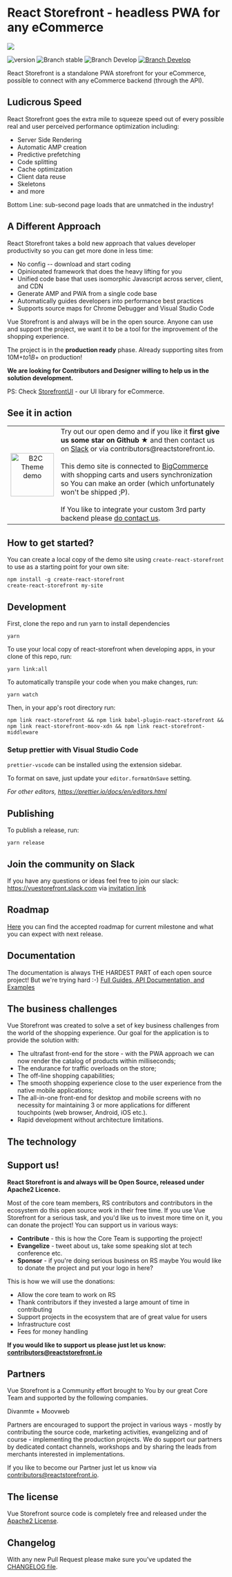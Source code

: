 # React Storefront - headless PWA for any eCommerce

<img src="https://d9hhrg4mnvzow.cloudfront.net/www.vuestorefront.io/280b19d0-logo-vs_0by02c0by02c000000.jpg"></img>

![version](https://img.shields.io/badge/node-v8.x-blue.svg)
![Branch stable](https://img.shields.io/badge/stable%20branch-master-blue.svg)
![Branch Develop](https://img.shields.io/badge/dev%20branch-develop-blue.svg)
<a href="https://slack.vuestorefront.io">![Branch Develop](https://img.shields.io/badge/community%20chat-slack-FF1493.svg)</a>

React Storefront is a standalone PWA storefront for your eCommerce, possible to connect with any eCommerce backend (through the API).

## Ludicrous Speed

React Storefront goes the extra mile to squeeze speed out of every possible real and user perceived performance optimization including:
- Server Side Rendering
- Automatic AMP creation
- Predictive prefetching
- Code splitting
- Cache optimization
- Client data reuse
- Skeletons
- and more

Bottom Line: sub-second page loads that are unmatched in the industry!

## A Different Approach

React Storefront takes a bold new approach that values developer productivity so you can get more done in less time:

- No config -- download and start coding
- Opinionated framework that does the heavy lifting for you
- Unified code base that uses isomorphic Javascript across server, client, and CDN
- Generate AMP and PWA from a single code base
- Automatically guides developers into performance best practices
- Supports source maps for Chrome Debugger and Visual Studio Code

Vue Storefront is and always will be in the open source. Anyone can use and support the project, we want it to be a tool for the improvement of the shopping experience.

The project is in the **production ready** phase. Already supporting sites from 10M$+ to 1B$+ on production!

**We are looking for Contributors and Designer willing to help us in the solution development.**

PS: Check [StorefrontUI](https://github.com/DivanteLtd/storefront-ui/) - our UI library for eCommerce.

## See it in action

<table>
  <tbody>
    <tr>
      <td align="center" valign="middle">
        <a href="https://demo.storefrontcloud.io">
          <img
            src="https://divante.co/open-graph/vuestorefront/GitHub-Readme-Try-Demo.png"
            alt="B2C Theme demo"
            style="width: 100px;">
        </a>
      </td>
      <td align="left" valign="top">
        Try out our open demo and if you like it <strong>first give us some star on Github ★</strong> and then contact us on <a href="https://slack.reactstorefront.io">Slack</a> or via contributors@reactstorefront.io. <br /><br /> This demo site is connected to <a href="http://demo-magento2.vuestorefront.io">BigCommerce</a> with shopping carts and users synchronization so You can make an order (which unfortunately won't be shipped ;P). <br /><br />If You like to integrate your custom 3rd party backend please <a href="https://reactstorefront.io">do contact us</a>.
      </td>
    </tr>
  </tbody>
</table>

## How to get started?

You can create a local copy of the demo site using `create-react-storefront` to use as a starting point for your own site:

```
npm install -g create-react-storefront
create-react-storefront my-site
```

## Development

First, clone the repo and run yarn to install dependencies

```
yarn
```

To use your local copy of react-storefront when developing apps, in your clone of this repo, run:

```
yarn link:all
```

To automatically transpile your code when you make changes, run:

```
yarn watch
```

Then, in your app's root directory run:

```
npm link react-storefront && npm link babel-plugin-react-storefront && npm link react-storefront-moov-xdn && npm link react-storefront-middleware
```

### Setup prettier with Visual Studio Code

`prettier-vscode` can be installed using the extension sidebar.

To format on save, just update your `editor.formatOnSave` setting.

_For other editors, https://prettier.io/docs/en/editors.html_

## Publishing

To publish a release, run:

```
yarn release
```

## Join the community on Slack

If you have any questions or ideas feel free to join our slack: https://vuestorefront.slack.com via [invitation link](https://join.slack.com/t/vuestorefront/shared_invite/enQtNTAwODYzNzI3MjAzLWFkZjc0YjVjODA1Y2I2MTdlNmM0NThjY2M5MzgzN2U2NzE4YmE2YzA4YTM0MTY3OWQzZjBhMjBlZDhmYjAyNGI)

## Roadmap

[Here](https://github.com/DivanteLtd/react-storefront/milestones) you can find the accepted roadmap for current milestone and what you can expect with next release.

## Documentation

The documentation is always THE HARDEST PART of each open source project! But we're trying hard :-) 
[Full Guides, API Documentation, and Examples](https://pwa.moovweb.com/)


## The business challenges

Vue Storefront was created to solve a set of key business challenges from the world of the shopping experience. Our goal for the application is to provide the solution with:

- The ultrafast front-end for the store - with the PWA approach we can now render the catalog of products within milliseconds;
- The endurance for traffic overloads on the store;
- The off-line shopping capabilities;
- The smooth shopping experience close to the user experience from the native mobile applications;
- The all-in-one front-end for desktop and mobile screens with no necessity for maintaining 3 or more applications for different touchpoints (web browser, Android, iOS etc.).
- Rapid development without architecture limitations.

## The technology


## Support us!

**React Storefront is and always will be Open Source, released under Apache2 Licence.**

Most of the core team members, RS contributors and contributors in the ecosystem do this open source work in their free time. If you use Vue Storefront for a serious task, and you'd like us to invest more time on it, you can donate the project! You can support us in various ways:

- **Contribute** - this is how the Core Team is supporting the project!
- **Evangelize** - tweet about us, take some speaking slot at tech conference etc.
- **Sponsor** - if you're doing serious business on RS maybe You would like to donate the project and put your logo in here?

This is how we will use the donations:

- Allow the core team to work on RS
- Thank contributors if they invested a large amount of time in contributing
- Support projects in the ecosystem that are of great value for users
- Infrastructure cost
- Fees for money handling

**If you would like to support us please just let us know: contributors@reactstorefront.io**

## Partners

Vue Storefront is a Community effort brought to You by our great Core Team and supported by the following companies.

Divanmte + Moovweb

Partners are encouraged to support the project in various ways - mostly by contributing the source code, marketing activities, evangelizing and of course - implementing the production projects. We do support our partners by dedicated contact channels, workshops and by sharing the leads from merchants interested in implementations.

If you like to become our Partner just let us know via contributors@reactstorefront.io.


## The license

Vue Storefront source code is completely free and released under the [Apache2 License](https://github.com/DivanteLtd/react-storefront/blob/master/LICENSE).

## Changelog

With any new Pull Request please make sure you've updated the [CHANGELOG file](CHANGELOG.md).

